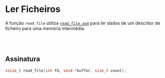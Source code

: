 # Ler Ficheiros
A função `read_file` utiliza [`read_file_asm`](../Assembly/Ler-Ficheiros.md) para ler dados de um descritor de ficheiro para uma memória intermédia.

<br><br>

## Assinatura
```c
ssize_t read_file(int fd, void *buffer, size_t count);
```